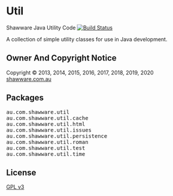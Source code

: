Util
====

Shawware Java Utility Code [![Build Status](https://travis-ci.com/shawware/Util.svg?branch=master)](https://travis-ci.com/shawware/Util)

A collection of simple utility classes for use in Java development.

Owner And Copyright Notice
--------------------------

Copyright &copy; 2013, 2014, 2015, 2016, 2017, 2018, 2019, 2020 <a href="http://www.shawware.com.au/"
	  title="shawware | software and services you can count on">shawware.com.au</a>

Packages
--------

<pre>
au.com.shawware.util
au.com.shawware.util.cache
au.com.shawware.util.html
au.com.shawware.util.issues
au.com.shawware.util.persistence
au.com.shawware.util.roman
au.com.shawware.util.test
au.com.shawware.util.time
</pre>

License
-------

<a href="http://www.gnu.org/copyleft/gpl.html">GPL v3</a>

